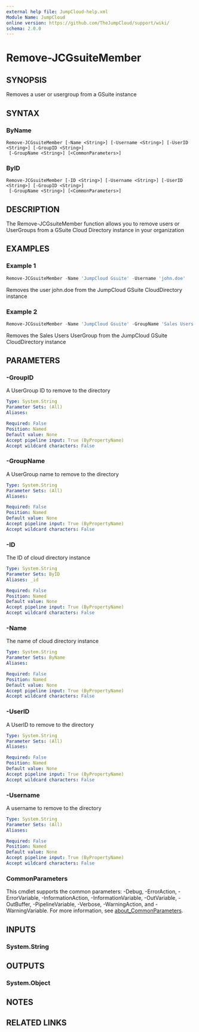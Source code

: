 ```yaml
---
external help file: JumpCloud-help.xml
Module Name: JumpCloud
online version: https://github.com/TheJumpCloud/support/wiki/
schema: 2.0.0
---
```


# Remove-JCGsuiteMember

## SYNOPSIS
Removes a user or usergroup from a GSuite instance

## SYNTAX

### ByName
```
Remove-JCGsuiteMember [-Name <String>] [-Username <String>] [-UserID <String>] [-GroupID <String>]
 [-GroupName <String>] [<CommonParameters>]
```

### ByID
```
Remove-JCGsuiteMember [-ID <String>] [-Username <String>] [-UserID <String>] [-GroupID <String>]
 [-GroupName <String>] [<CommonParameters>]
```

## DESCRIPTION
The Remove-JCGsuiteMember function allows you to remove users or UserGroups from a GSuite Cloud Directory instance in your organization

## EXAMPLES

### Example 1
```powershell
Remove-JCGsuiteMember -Name 'JumpCloud Gsuite' -Username 'john.doe'
```

Removes the user john.doe from the JumpCloud GSuite CloudDirectory instance

### Example 2
```powershell
Remove-JCGsuiteMember -Name 'JumpCloud Gsuite' -GroupName 'Sales Users'
```

Removes the Sales Users UserGroup from the JumpCloud GSuite CloudDirectory instance

## PARAMETERS

### -GroupID
A UserGroup ID to remove to the directory

```yaml
Type: System.String
Parameter Sets: (All)
Aliases:

Required: False
Position: Named
Default value: None
Accept pipeline input: True (ByPropertyName)
Accept wildcard characters: False
```

### -GroupName
A UserGroup name to remove to the directory

```yaml
Type: System.String
Parameter Sets: (All)
Aliases:

Required: False
Position: Named
Default value: None
Accept pipeline input: True (ByPropertyName)
Accept wildcard characters: False
```

### -ID
The ID of cloud directory instance

```yaml
Type: System.String
Parameter Sets: ByID
Aliases: _id

Required: False
Position: Named
Default value: None
Accept pipeline input: True (ByPropertyName)
Accept wildcard characters: False
```

### -Name
The name of cloud directory instance

```yaml
Type: System.String
Parameter Sets: ByName
Aliases:

Required: False
Position: Named
Default value: None
Accept pipeline input: True (ByPropertyName)
Accept wildcard characters: False
```

### -UserID
A UserID to remove to the directory

```yaml
Type: System.String
Parameter Sets: (All)
Aliases:

Required: False
Position: Named
Default value: None
Accept pipeline input: True (ByPropertyName)
Accept wildcard characters: False
```

### -Username
A username to remove to the directory

```yaml
Type: System.String
Parameter Sets: (All)
Aliases:

Required: False
Position: Named
Default value: None
Accept pipeline input: True (ByPropertyName)
Accept wildcard characters: False
```

### CommonParameters
This cmdlet supports the common parameters: -Debug, -ErrorAction, -ErrorVariable, -InformationAction, -InformationVariable, -OutVariable, -OutBuffer, -PipelineVariable, -Verbose, -WarningAction, and -WarningVariable. For more information, see [about_CommonParameters](http://go.microsoft.com/fwlink/?LinkID=113216).

## INPUTS

### System.String
## OUTPUTS

### System.Object
## NOTES

## RELATED LINKS
